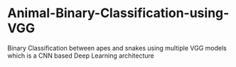 # Animal-Binary-Classification-using-VGG
Binary Classification between apes and snakes using multiple VGG models which is a CNN based Deep Learning architecture
